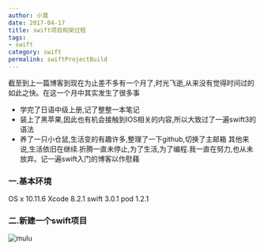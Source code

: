 ```yaml
---
author: 小莫
date: 2017-04-17
title: swift项目构架过程
tags:
- swift
category: swift
permalink: swiftProjectBuild
---
```

截至到上一篇博客到现在为止差不多有一个月了,时光飞逝,从来没有觉得时间过的如此之快。在这一个月中其实发生了很多事
 * 学完了日语中级上册,记了整整一本笔记
 * 装上了黑苹果,因此也有机会接触到IOS相关的内容,所以大致过了一遍swift3的语法
 * 养了一只小仓鼠,生活变的有趣许多,整理了一下github,切换了主邮箱
 其他来说,生活依旧在继续.折腾一直未停止,为了生活,为了编程.我一直在努力,也从未放弃。记一遍swift入门的博客以作慰藉
<!-- more -->

### 一.基本环境
OS x 10.11.6
Xcode 8.2.1
swift 3.0.1
pod 1.2.1

### 二.新建一个swift项目
![mulu](http://image.xiaomo.info/swift/mulu.png)